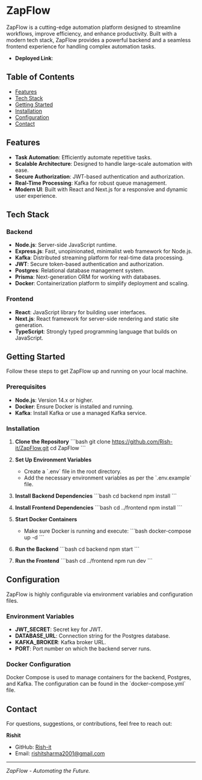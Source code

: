 
# ZapFlow

ZapFlow is a cutting-edge automation platform designed to streamline workflows, improve efficiency, and enhance productivity. Built with a modern tech stack, ZapFlow provides a powerful backend and a seamless frontend experience for handling complex automation tasks.
- **Deployed Link**:
## Table of Contents
- [Features](#features)
- [Tech Stack](#tech-stack)
- [Getting Started](#getting-started)
- [Installation](#installation)
- [Configuration](#configuration)
- [Contact](#contact)

## Features
- **Task Automation**: Efficiently automate repetitive tasks.
- **Scalable Architecture**: Designed to handle large-scale automation with ease.
- **Secure Authorization**: JWT-based authentication and authorization.
- **Real-Time Processing**: Kafka for robust queue management.
- **Modern UI**: Built with React and Next.js for a responsive and dynamic user experience.

## Tech Stack

### Backend
- **Node.js**: Server-side JavaScript runtime.
- **Express.js**: Fast, unopinionated, minimalist web framework for Node.js.
- **Kafka**: Distributed streaming platform for real-time data processing.
- **JWT**: Secure token-based authentication and authorization.
- **Postgres**: Relational database management system.
- **Prisma**: Next-generation ORM for working with databases.
- **Docker**: Containerization platform to simplify deployment and scaling.

### Frontend
- **React**: JavaScript library for building user interfaces.
- **Next.js**: React framework for server-side rendering and static site generation.
- **TypeScript**: Strongly typed programming language that builds on JavaScript.

## Getting Started
Follow these steps to get ZapFlow up and running on your local machine.

### Prerequisites
- **Node.js**: Version 14.x or higher.
- **Docker**: Ensure Docker is installed and running.
- **Kafka**: Install Kafka or use a managed Kafka service.

### Installation

1. **Clone the Repository**
    \`\`\`bash
    git clone https://github.com/Rish-it/ZapFlow.git
    cd ZapFlow
    \`\`\`

2. **Set Up Environment Variables**
    - Create a \`.env\` file in the root directory.
    - Add the necessary environment variables as per the \`.env.example\` file.

3. **Install Backend Dependencies**
    \`\`\`bash
    cd backend
    npm install
    \`\`\`

4. **Install Frontend Dependencies**
    \`\`\`bash
    cd ../frontend
    npm install
    \`\`\`

5. **Start Docker Containers**
    - Make sure Docker is running and execute:
    \`\`\`bash
    docker-compose up -d
    \`\`\`

6. **Run the Backend**
    \`\`\`bash
    cd backend
    npm start
    \`\`\`

7. **Run the Frontend**
    \`\`\`bash
    cd ../frontend
    npm run dev
    \`\`\`
 
## Configuration
ZapFlow is highly configurable via environment variables and configuration files.

### Environment Variables
- **JWT_SECRET**: Secret key for JWT.
- **DATABASE_URL**: Connection string for the Postgres database.
- **KAFKA_BROKER**: Kafka broker URL.
- **PORT**: Port number on which the backend server runs.

### Docker Configuration
Docker Compose is used to manage containers for the backend, Postgres, and Kafka. The configuration can be found in the \`docker-compose.yml\` file.


## Contact
For questions, suggestions, or contributions, feel free to reach out:

**Rishit**
- GitHub: [Rish-it](https://github.com/Rish-it)
- Email: [rishitsharma2001@gmail.com](mailto:rishitsharma@gmail.com)

---

*ZapFlow - Automating the Future.*
